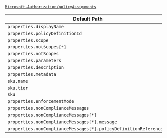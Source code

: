 [`Microsoft.Authorization/policyAssignments`](https://docs.microsoft.com/en-us/azure/templates/microsoft.authorization/policyassignments)

| Default Path | Alias |
|---|---|
| `properties.displayName` | `Microsoft.Authorization/policyAssignments/displayName` |
| `properties.policyDefinitionId` | `Microsoft.Authorization/policyAssignments/policyDefinitionId` |
| `properties.scope` | `Microsoft.Authorization/policyAssignments/scope` |
| `properties.notScopes[*]` | `Microsoft.Authorization/policyAssignments/notScopes[*]` |
| `properties.notScopes` | `Microsoft.Authorization/policyAssignments/notScopes` |
| `properties.parameters` | `Microsoft.Authorization/policyAssignments/parameters` |
| `properties.description` | `Microsoft.Authorization/policyAssignments/description` |
| `properties.metadata` | `Microsoft.Authorization/policyAssignments/metadata` |
| `sku.name` | `Microsoft.Authorization/policyAssignments/sku.name` |
| `sku.tier` | `Microsoft.Authorization/policyAssignments/sku.tier` |
| `sku` | `Microsoft.Authorization/policyAssignments/sku` |
| `properties.enforcementMode` | `Microsoft.Authorization/policyAssignments/enforcementMode` |
| `properties.nonComplianceMessages` | `Microsoft.Authorization/policyassignments/nonComplianceMessages` |
| `properties.nonComplianceMessages[*]` | `Microsoft.Authorization/policyassignments/nonComplianceMessages[*]` |
| `properties.nonComplianceMessages[*].message` | `Microsoft.Authorization/policyassignments/nonComplianceMessages[*].message` |
| `properties.nonComplianceMessages[*].policyDefinitionReferenceId` | `Microsoft.Authorization/policyassignments/nonComplianceMessages[*].policyDefinitionReferenceId` |

